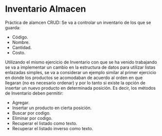 # Inventario Almacen
Práctica de alamcen CRUD:
Se va a controlar un inventario de los que se guarda:
- Código.
- Nombre.
- Cantidad.
- Costo.

Utilizando el mismo ejercicio de Inventario con que se ha venido trabajando se va a implementar un cambio en la estructura de datos para utilizar listas enlazadas simples, se va a considerar un ejemplo similar al primer ejercicio en donde los productos se acomodaban de acuerdo al orden en que llegaran (no es necesario ordenar) y por lo tanto si existe la opción de insertar un nuevo producto en determinada posición. Es decir, los métodos de Inventario deben permitir:

- Agregar.
- Insertar un producto en cierta posición.
- Buscar por codigo. 
- Eliminar por codigo.
- Recuperar el listado como texto.
- Recuperar el listado inverso como texto.